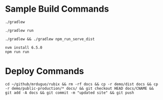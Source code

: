 # Sample Build Commands

    ./gradlew
    
    ./gradlew run
    
    ./gradlew && ./gradlew npm_run_serve_dist
    
    nvm install 6.5.0
    npm run run

# Deploy Commands

    cd ~/github/mrduguo/rubix && rm -rf docs && cp -r demo/dist docs && cp -r demo/public-production/* docs/ && git checkout HEAD docs/CNAME && git add -A docs && git commit -m "updated site" && git push
    
    